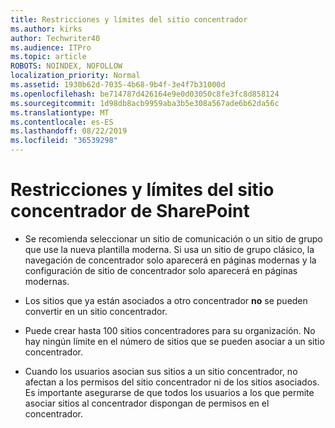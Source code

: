 ```yaml
---
title: Restricciones y límites del sitio concentrador
ms.author: kirks
author: Techwriter40
ms.audience: ITPro
ms.topic: article
ROBOTS: NOINDEX, NOFOLLOW
localization_priority: Normal
ms.assetid: 1930b62d-7035-4b68-9b4f-3e4f7b31000d
ms.openlocfilehash: be714787d426164e9e0d03050c8fe3fc8d858124
ms.sourcegitcommit: 1d98db8acb9959aba3b5e308a567ade6b62da56c
ms.translationtype: MT
ms.contentlocale: es-ES
ms.lasthandoff: 08/22/2019
ms.locfileid: "36539298"
---
```

# <a name="sharepoint-hub-site-limits-and-restrictions"></a>Restricciones y límites del sitio concentrador de SharePoint

- Se recomienda seleccionar un sitio de comunicación o un sitio de grupo que use la nueva plantilla moderna. Si usa un sitio de grupo clásico, la navegación de concentrador solo aparecerá en páginas modernas y la configuración de sitio de concentrador solo aparecerá en páginas modernas.

- Los sitios que ya están asociados a otro concentrador **no** se pueden convertir en un sitio concentrador.

- Puede crear hasta 100 sitios concentradores para su organización. No hay ningún límite en el número de sitios que se pueden asociar a un sitio concentrador.

- Cuando los usuarios asocian sus sitios a un sitio concentrador, no afectan a los permisos del sitio concentrador ni de los sitios asociados. Es importante asegurarse de que todos los usuarios a los que permite asociar sitios al concentrador dispongan de permisos en el concentrador.

